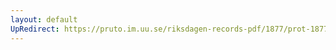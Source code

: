 ```yaml
---
layout: default
UpRedirect: https://pruto.im.uu.se/riksdagen-records-pdf/1877/prot-1877--ak--043/prot-1877--ak--043_047.pdf
---
```

